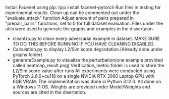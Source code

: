 Install Facenet using pip: !pip install facenet-pytorch
Run files in testing for experimental results. Clean up can be commented out under the "evaluate_attack" function
Adjust amount of pairs prepared in "prepair_pairs" functions, set to 0 for full dataset evaluation. 
Files under the utils were used to generate the graphs and examples in the dissertaion. 
- cleanUp.py to clean every adversarial example in dataset. MAKE SURE TO DO THIS BEFORE RUNNING IF YOU HAVE CLEANING DISABLED. 
- Calculation.py to display L2/Sim score degradation.(Already done under graphs folder)
- generateExample.py to visualize the perturbation(one example provided called heatmap_result.png)
Verification_metric folder is used to store the L2/Sim score value after runs
All experiments were conducted using PyTorch 2.6.0+cu118 on a single NVIDIA RTX 3060 Laptop GPU with 6GB VRAM. The implementation was done in Python 3.12.0. All done on a Windows 11 OS. 
Weights are provided under Model/Weights and sources are cited in the disertation. 
